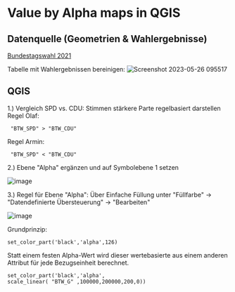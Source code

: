 # Value by Alpha maps in QGIS

## Datenquelle (Geometrien & Wahlergebnisse)
[Bundestagswahl 2021](https://www.bundeswahlleiterin.de/bundestagswahlen/2021/ergebnisse.html)

Tabelle mit Wahlergebnissen bereinigen:
![Screenshot 2023-05-26 095517](https://github.com/MattySilz/DTM/assets/134683739/a96f2010-dc11-4485-a0bd-ebed10133e1f)

## QGIS

1.) Vergleich SPD vs. CDU: Stimmen stärkere Parte regelbasiert darstellen
Regel Olaf:
```
 "BTW_SPD" > "BTW_CDU" 
```
Regel Armin:
```
 "BTW_SPD" < "BTW_CDU" 
 ```
 
 2.) Ebene "Alpha" ergänzen und auf Symbolebene 1 setzen
 
![image](https://github.com/MattySilz/DTM/assets/134683739/10f0a6eb-c310-4f4b-9192-bf12708882f7)

3.) Regel für Ebene "Alpha": Über Einfache Füllung unter "Füllfarbe" -> "Datendefinierte Übersteuerung" -> "Bearbeiten"

![image](https://github.com/MattySilz/DTM/assets/134683739/dd4782ad-5628-4cb0-a705-b05fccf31562)

Grundprinzip: 
```
set_color_part('black','alpha',126)
```
Statt einem festen Alpha-Wert wird dieser wertebasierte aus einem anderen Attribut für jede Bezugseinheit berechnet.
```
set_color_part('black','alpha',
scale_linear( "BTW_G" ,100000,200000,200,0))
```
